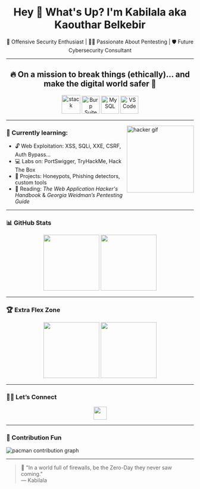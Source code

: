 <h1 align="center">Hey 👋 What's Up? I'm Kabilala aka Kaouthar Belkebir</h1>

<p align="center">🚨 Offensive Security Enthusiast | 👩‍💻 Passionate About Pentesting | 🛡️ Future Cybersecurity Consultant</p>

---

<h2 align="center">🔥 On a mission to break things (ethically)... and make the digital world safer 🔐</h2>

<div align="center">
  <img src="https://skillicons.dev/icons?i=py,linux,bash,docker,git,aws" height="50" alt="stack" />
  <img src="https://img.icons8.com/color/48/000000/burp-suite.png" height="48" alt="Burp Suite" />
  <img src="https://cdn.jsdelivr.net/gh/devicons/devicon/icons/mysql/mysql-original.svg" height="48" alt="MySQL" />
  <img src="https://cdn.jsdelivr.net/gh/devicons/devicon/icons/vscode/vscode-original.svg" height="48" alt="VSCode" />
</div>

---

<img align="right" height="180" src="https://i.imgflip.com/65efzo.gif" alt="hacker gif" />

### 🧠 Currently learning:

- 🔓 Web Exploitation: XSS, SQLi, XXE, CSRF, Auth Bypass…
- 💻 Labs on: PortSwigger, TryHackMe, Hack The Box
- 🧪 Projects: Honeypots, Phishing detectors, custom tools
- 📖 Reading: *The Web Application Hacker's Handbook* & *Georgia Weidman’s Pentesting Guide*

---

### 📊 GitHub Stats

<div align="center">
  <img src="https://github-readme-stats.vercel.app/api?username=Kabilala&show_icons=true&count_private=true&theme=dracula" height="150" />
  <img src="https://github-readme-stats.vercel.app/api/top-langs/?username=Kabilala&layout=compact&theme=dracula" height="150" />
</div>

---

### 🏆 Extra Flex Zone

<div align="center">
  <img src="https://streak-stats.demolab.com?user=Kabilala&theme=dracula&hide_border=false&border_radius=5&mode=daily" height="150" />
  <img src="https://github-profile-trophy.vercel.app?username=Kabilala&theme=dracula&row=1&column=3" height="150" />
</div>

---

### 🕵️‍♀️ Let’s Connect

<div align="center">
  <a href="https://www.linkedin.com/in/kaouthar-belkebir-ab453223b" target="_blank">
    <img src="https://img.shields.io/static/v1?message=LinkedIn&logo=linkedin&label=&color=0077B5&logoColor=white&labelColor=&style=for-the-badge" height="35" />
  </a>
</div>

---

### 👾 Contribution Fun

<picture>
  <source media="(prefers-color-scheme: dark)" srcset="https://raw.githubusercontent.com/maurodesouza/maurodesouza/output/pacman-contribution-graph-dark.svg">
  <source media="(prefers-color-scheme: light)" srcset="https://raw.githubusercontent.com/maurodesouza/maurodesouza/output/pacman-contribution-graph.svg">
  <img alt="pacman contribution graph" src="https://raw.githubusercontent.com/maurodesouza/maurodesouza/output/pacman-contribution-graph.svg">
</picture>

---

> 🧩 "In a world full of firewalls, be the Zero-Day they never saw coming."  
> — Kabilala
